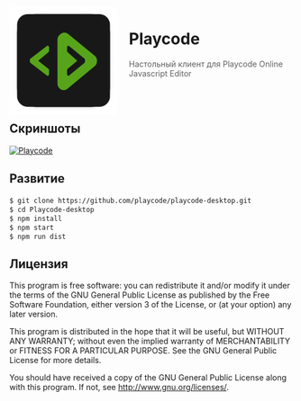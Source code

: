 <img src="https://github.com/playcode/playcode-desktop/blob/master/build/icon.png?raw=true" align="left" width="192px" height="192px"/>
<img align="left" width="0" height="192px" hspace="10"/>

# Playcode
> Настольный клиент для Playcode Online Javascript Editor

</br>
</br>

## Скриншоты

[<img alt='Playcode' src="https://github.com/playcode/playcode-desktop/blob/master/build/Screenshot.png?raw=true">](https://github.com/playcode/playcode/releases)

## Развитие

```
$ git clone https://github.com/playcode/playcode-desktop.git
$ cd Playcode-desktop
$ npm install
$ npm start
$ npm run dist
```

## Лицензия

This program is free software: you can redistribute it and/or modify
it under the terms of the GNU General Public License as published by
the Free Software Foundation, either version 3 of the License, or
(at your option) any later version.

This program is distributed in the hope that it will be useful,
but WITHOUT ANY WARRANTY; without even the implied warranty of
MERCHANTABILITY or FITNESS FOR A PARTICULAR PURPOSE.  See the
GNU General Public License for more details.

You should have received a copy of the GNU General Public License
along with this program.  If not, see <http://www.gnu.org/licenses/>.
